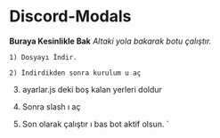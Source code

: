 # Discord-Modals

**Buraya Kesinlikle Bak**
*Altaki yola bakarak botu çalıştır.*

`1) Dosyayı İndir.`

`2) İndirdikden sonra kurulum u aç`

3) ayarlar.js deki boş kalan yerleri doldur

4) Sonra slash ı aç

5) Son olarak çalıştır ı bas bot aktif olsun. 
`
